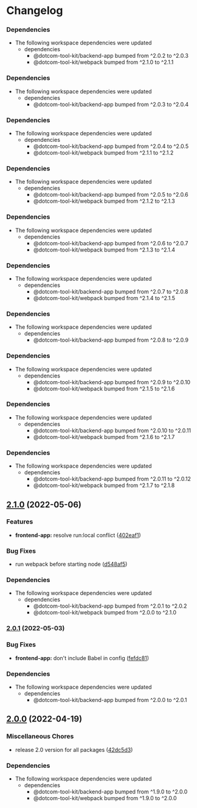 # Changelog

### Dependencies

* The following workspace dependencies were updated
  * dependencies
    * @dotcom-tool-kit/backend-app bumped from ^2.0.2 to ^2.0.3
    * @dotcom-tool-kit/webpack bumped from ^2.1.0 to ^2.1.1

### Dependencies

* The following workspace dependencies were updated
  * dependencies
    * @dotcom-tool-kit/backend-app bumped from ^2.0.3 to ^2.0.4

### Dependencies

* The following workspace dependencies were updated
  * dependencies
    * @dotcom-tool-kit/backend-app bumped from ^2.0.4 to ^2.0.5
    * @dotcom-tool-kit/webpack bumped from ^2.1.1 to ^2.1.2

### Dependencies

* The following workspace dependencies were updated
  * dependencies
    * @dotcom-tool-kit/backend-app bumped from ^2.0.5 to ^2.0.6
    * @dotcom-tool-kit/webpack bumped from ^2.1.2 to ^2.1.3

### Dependencies

* The following workspace dependencies were updated
  * dependencies
    * @dotcom-tool-kit/backend-app bumped from ^2.0.6 to ^2.0.7
    * @dotcom-tool-kit/webpack bumped from ^2.1.3 to ^2.1.4

### Dependencies

* The following workspace dependencies were updated
  * dependencies
    * @dotcom-tool-kit/backend-app bumped from ^2.0.7 to ^2.0.8
    * @dotcom-tool-kit/webpack bumped from ^2.1.4 to ^2.1.5

### Dependencies

* The following workspace dependencies were updated
  * dependencies
    * @dotcom-tool-kit/backend-app bumped from ^2.0.8 to ^2.0.9

### Dependencies

* The following workspace dependencies were updated
  * dependencies
    * @dotcom-tool-kit/backend-app bumped from ^2.0.9 to ^2.0.10
    * @dotcom-tool-kit/webpack bumped from ^2.1.5 to ^2.1.6

### Dependencies

* The following workspace dependencies were updated
  * dependencies
    * @dotcom-tool-kit/backend-app bumped from ^2.0.10 to ^2.0.11
    * @dotcom-tool-kit/webpack bumped from ^2.1.6 to ^2.1.7

### Dependencies

* The following workspace dependencies were updated
  * dependencies
    * @dotcom-tool-kit/backend-app bumped from ^2.0.11 to ^2.0.12
    * @dotcom-tool-kit/webpack bumped from ^2.1.7 to ^2.1.8

## [2.1.0](https://github.com/Financial-Times/dotcom-tool-kit/compare/frontend-app-v2.0.1...frontend-app-v2.1.0) (2022-05-06)


### Features

* **frontend-app:** resolve run:local conflict ([402eaf1](https://github.com/Financial-Times/dotcom-tool-kit/commit/402eaf1ebbaaa8fc4fbb064b1d4c6aa81fcd732a))


### Bug Fixes

* run webpack before starting node ([d548af5](https://github.com/Financial-Times/dotcom-tool-kit/commit/d548af5134a8393c276c77480ab1c5d1a3e3a7cf))


### Dependencies

* The following workspace dependencies were updated
  * dependencies
    * @dotcom-tool-kit/backend-app bumped from ^2.0.1 to ^2.0.2
    * @dotcom-tool-kit/webpack bumped from ^2.0.0 to ^2.1.0

### [2.0.1](https://github.com/Financial-Times/dotcom-tool-kit/compare/frontend-app-v2.0.0...frontend-app-v2.0.1) (2022-05-03)


### Bug Fixes

* **frontend-app:** don't include Babel in config ([fefdc81](https://github.com/Financial-Times/dotcom-tool-kit/commit/fefdc81841198723532b8d9cc5a0f7ff763aa0a3))


### Dependencies

* The following workspace dependencies were updated
  * dependencies
    * @dotcom-tool-kit/backend-app bumped from ^2.0.0 to ^2.0.1

## [2.0.0](https://github.com/Financial-Times/dotcom-tool-kit/compare/frontend-app-v1.9.0...frontend-app-v2.0.0) (2022-04-19)


### Miscellaneous Chores

* release 2.0 version for all packages ([42dc5d3](https://github.com/Financial-Times/dotcom-tool-kit/commit/42dc5d39bf330b9bca4121d062470904f9c6918d))


### Dependencies

* The following workspace dependencies were updated
  * dependencies
    * @dotcom-tool-kit/backend-app bumped from ^1.9.0 to ^2.0.0
    * @dotcom-tool-kit/webpack bumped from ^1.9.0 to ^2.0.0
